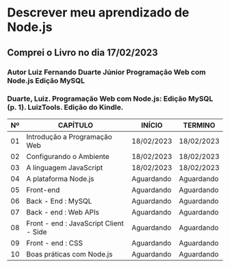 # Descrever meu aprendizado de Node.js


## Comprei o Livro no dia 17/02/2023
### Autor Luiz Fernando Duarte Júnior Programação Web com Node.js Edição MySQL
### Duarte, Luiz. Programação Web com Node.js: Edição MySQL (p. 1). LuizTools. Edição do Kindle. 

|Nº|CAPÍTULO|INÍCIO|TERMINO|
|---|---|---|---|
|01|Introdução a Programação Web|18/02/2023|18/02/2023|
|02|Configurando o Ambiente| 18/02/2023|18/02/2023|
|03|A linguagem JavaScript|18/02/2023|18/02/2023|
|04|A plataforma Node.js|Aguardando|Aguardando|
|05|Front-end|Aguardando|Aguardando|
|06|Back - End : MySQL|Aguardando|Aguardando|
|07|Back - end : Web APIs|Aguardando|Aguardando|
|08|Front - end : JavaScript Client - Side|Aguardando|Aguardando|
|09|Front - end : CSS|Aguardando|Aguardando|
|10|Boas práticas com Node.js|Aguardando|Aguardando|